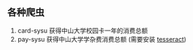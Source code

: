 ## 各种爬虫


1. card-sysu  获得中山大学校园卡一年的消费总额
2. pay-sysu 获得中山大学学杂费消费总额 (需要安装 [tesseract](https://github.com/tesseract-ocr/tesseract))